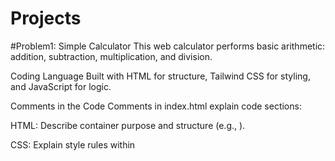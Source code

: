 # Projects
#Problem1: Simple Calculator
This web calculator performs basic arithmetic: addition, subtraction, multiplication, and division.

Coding Language
Built with HTML for structure, Tailwind CSS for styling, and JavaScript for logic.

Comments in the Code
Comments in index.html explain code sections:

HTML: Describe container purpose and structure (e.g., <!-- comment -->).

CSS: Explain style rules within <style> tags (e.g., /* comment */).

JavaScript: Detail class methods, variable initialization, and event listener logic within <script> tags (e.g., // comment, /* comment */).
